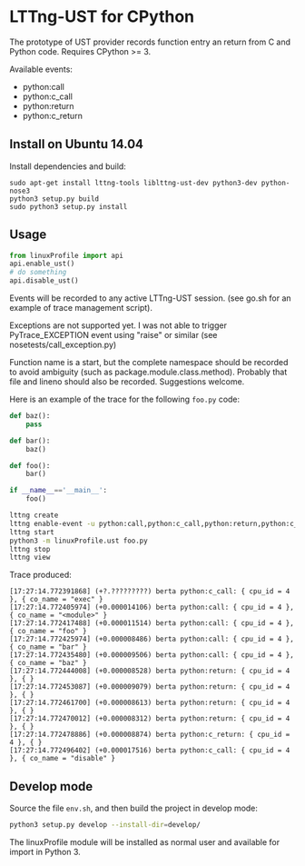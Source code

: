 # LTTng-UST for CPython #

The prototype of UST provider records function entry an return from C and
Python code. Requires CPython >= 3.

Available events:
* python:call
* python:c_call
* python:return
* python:c_return

## Install on Ubuntu 14.04 ##

Install dependencies and build:
```
sudo apt-get install lttng-tools liblttng-ust-dev python3-dev python-nose3
python3 setup.py build
sudo python3 setup.py install
```

## Usage ##

```python
from linuxProfile import api
api.enable_ust()
# do something
api.disable_ust()
```

Events will be recorded to any active LTTng-UST session. (see go.sh for an
example of trace management script).

Exceptions are not supported yet. I was not able to trigger PyTrace_EXCEPTION
event using "raise" or similar (see nosetests/call_exception.py)

Function name is a start, but the complete namespace should be recorded to
avoid ambiguity (such as package.module.class.method). Probably that file and
lineno should also be recorded. Suggestions welcome.

Here is an example of the trace for the following `foo.py` code:

```python
def baz():
    pass

def bar():
    baz()

def foo():
    bar()

if __name__=='__main__':
    foo()
```

```bash
lttng create
lttng enable-event -u python:call,python:c_call,python:return,python:c_return
lttng start
python3 -m linuxProfile.ust foo.py
lttng stop
lttng view
```

Trace produced:
```
[17:27:14.772391868] (+?.?????????) berta python:c_call: { cpu_id = 4 }, { co_name = "exec" }
[17:27:14.772405974] (+0.000014106) berta python:call: { cpu_id = 4 }, { co_name = "<module>" }
[17:27:14.772417488] (+0.000011514) berta python:call: { cpu_id = 4 }, { co_name = "foo" }
[17:27:14.772425974] (+0.000008486) berta python:call: { cpu_id = 4 }, { co_name = "bar" }
[17:27:14.772435480] (+0.000009506) berta python:call: { cpu_id = 4 }, { co_name = "baz" }
[17:27:14.772444008] (+0.000008528) berta python:return: { cpu_id = 4 }, { }
[17:27:14.772453087] (+0.000009079) berta python:return: { cpu_id = 4 }, { }
[17:27:14.772461700] (+0.000008613) berta python:return: { cpu_id = 4 }, { }
[17:27:14.772470012] (+0.000008312) berta python:return: { cpu_id = 4 }, { }
[17:27:14.772478886] (+0.000008874) berta python:c_return: { cpu_id = 4 }, { }
[17:27:14.772496402] (+0.000017516) berta python:c_call: { cpu_id = 4 }, { co_name = "disable" }
```

## Develop mode ##

Source the file `env.sh`, and then build the project in develop mode:

```bash
python3 setup.py develop --install-dir=develop/
```

The linuxProfile module will be installed as normal user and available for
import in Python 3.

